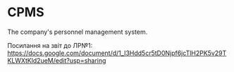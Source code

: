 # CPMS
The company's personnel management system.

Посилання на звіт до ЛР№1: https://docs.google.com/document/d/1_I3Hdd5cr5tD0Njpf6jcTlH2PK5v29TKLWXtKld2ueM/edit?usp=sharing
